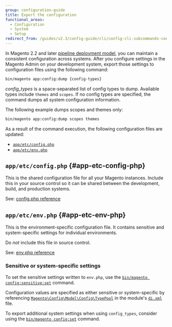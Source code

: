 ```yaml
---
group: configuration-guide
title: Export the configuration
functional_areas:
  - Configuration
  - System
  - Setup
redirect_from: /guides/v2.3/config-guide/cli/config-cli-subcommands-config-mgmt-export.html
---
```


In Magento 2.2 and later [pipeline deployment model]({{page.baseurl}}/config-guide/deployment/pipeline/), you can maintain a consistent configuration across systems. After you configure settings in the Magento Admin on your development system, export those settings to configuration files using the following command:

```bash
bin/magento app:config:dump {config-types}
```

_config_types_ is a space-separated list of config types to dump. Available types include `themes` and `scopes`. If no config types are specified, the command dumps all system configuration information.

The following example dumps scopes and themes only:

```bash
bin/magento app:config:dump scopes themes
```

As a result of the command execution, the following configuration files are updated:

* [`app/etc/config.php`](#app-etc-config-php)
* [`app/etc/env.php`](#app-etc-env-php)

## `app/etc/config.php` {#app-etc-config-php}

This is the shared configuration file for all your Magento instances.
Include this in your source control so it can be shared between the development, build, and production systems.

See: [config.php reference]({{page.baseurl}}/configure/deployment/reference/config-php.html)

## `app/etc/env.php` {#app-etc-env-php}

This is the environment-specific configuration file.
It contains sensitive and system-specific settings for individual environments.

Do _not_ include this file in source control.

See: [env.php reference]({{page.baseurl}}/configure/deployment/reference/env-php.html)

### Sensitive or system-specific settings

To set the sensitive settings written to `env.php`, use the [`bin/magento config:sensitive:set`]({{page.baseurl}}/configure/command-line/manage-configuration.html) command.

Configuration values are specified as either sensitive or system-specific by referencing [`Magento\Config\Model\Config\TypePool`]({{site.mage2200url}}app/code/Magento/Config/Model/Config/TypePool.php) in the module's [`di.xml`]({{page.baseurl}}/extension-development/core-concepts/sensitive-environment-settings.html#how-to-specify-values-as-sensitive-or-system-specific) file.

To export additional system settings when using `config_types`, consider using the [`bin/magento config:set`]({{page.baseurl}}/configure/command-line/manage-configuration.html#config-cli-config-set) command. 

